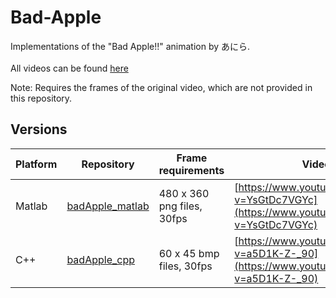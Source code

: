 # Bad-Apple

Implementations of the "Bad Apple!!" animation by あにら. <br /><br />
All videos can be found [here](https://www.youtube.com/playlist?list=PLbco0ykGni-LagqcwjrX2pFtqmbMbyhiN)

Note: Requires the frames of the original video, which are not provided in this repository.

## Versions
| Platform | Repository | Frame requirements | Video |
| --- | --- | --- | --- |
| Matlab | [badApple_matlab](badApple_matlab) | 480 x 360 png files, 30fps | [https://www.youtube.com/watch?v=YsGtDc7VGYc](https://www.youtube.com/watch?v=YsGtDc7VGYc) |
| C++ | [badApple_cpp](badApple_cpp) | 60 x 45 bmp files, 30fps | [https://www.youtube.com/watch?v=a5D1K-Z-_90](https://www.youtube.com/watch?v=a5D1K-Z-_90) |
